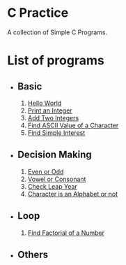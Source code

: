 # C Practice
A collection of Simple C Programs.


# List of programs

- ## Basic 
    1. [Hello World](./basic/HelloWorld.c)
    2. [Print an Integer](./basic/print_Integer_Value.c)
    3. [Add Two Integers](./basic/add_two_integer.c)
    4. [Find ASCII Value of a Character](./basic/ascii_value.c)
    5. [Find Simple Interest](./basic/simple_interest.c) 
   
- ## Decision Making 
    1. [Even or Odd](./Decision%20Making/oddEven.c)
    2. [Vowel or Consonant](./Decision%20Making/vowel_or_consonant.c)
    3. [Check Leap Year](./#)
    4. [Character is an Alphabet or not](./Decision%20Making/check_alphabet.c)
   
- ## Loop 
    1. [Find Factorial of a Number](./loop/factorial.c)

- ## Others 

